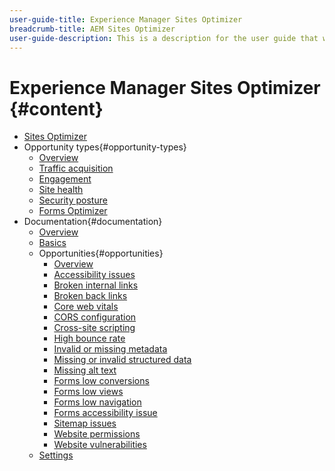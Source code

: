 ```yaml
---
user-guide-title: Experience Manager Sites Optimizer
breadcrumb-title: AEM Sites Optimizer
user-guide-description: This is a description for the user guide that will be displayed on the landing page.
---
```


# Experience Manager Sites Optimizer {#content}

+ [Sites Optimizer](/help/home.md)
+ Opportunity types{#opportunity-types}
  + [Overview](/help/opportunity-types/overview.md)
  + [Traffic acquisition](/help/opportunity-types/traffic-acquisition.md)
  + [Engagement](/help/opportunity-types/engagement.md)
  + [Site health](/help/opportunity-types/site-health.md)
  + [Security posture](/help/opportunity-types/security-posture.md)
  + [Forms Optimizer](/help/opportunity-types/form-optimization.md)
+ Documentation{#documentation}
  + [Overview](/help/documentation/overview.md)
  + [Basics](/help/documentation/basics.md)
  + Opportunities{#opportunities}
    + [Overview](/help/documentation/opportunities/overview.md)
    + [Accessibility issues](/help/documentation/opportunities/accessibility-issues.md)
    + [Broken internal links](/help/documentation/opportunities/broken-internal-links.md)
    + [Broken back links](/help/documentation/opportunities/broken-backlinks.md)
    + [Core web vitals](/help/documentation/opportunities/core-web-vitals.md)
    + [CORS configuration](/help/documentation/opportunities/cors-configuration.md)
    + [Cross-site scripting](/help/documentation/opportunities/cross-site-scripting.md)
    + [High bounce rate](/help/documentation/opportunities/high-bounce-rate.md)
    + [Invalid or missing metadata](/help/documentation/opportunities/invalid-or-missing-metadata.md)
    + [Missing or invalid structured data](/help/documentation/opportunities/missing-invalid-structured-data.md)
    + [Missing alt text](/help/documentation/opportunities/missing-alt-text.md)
    + [Forms low conversions](/help/documentation/opportunities/low-conversions.md)
    + [Forms low views](/help/documentation/opportunities/low-views.md)
    + [Forms low navigation](/help/documentation/opportunities/low-navigation.md)
    + [Forms accessibility issue](/help/documentation/opportunities/forms-accessibility-issues.md)
    + [Sitemap issues](/help/documentation/opportunities/sitemap-issues.md)
    + [Website permissions](/help/documentation/opportunities/website-permissions.md)
    + [Website vulnerabilities](/help/documentation/opportunities/website-vulnerabilities.md)
  + [Settings](/help/documentation/settings.md)
